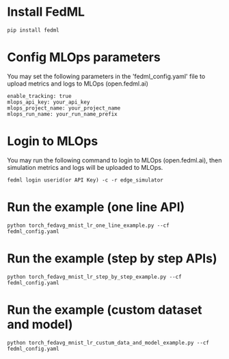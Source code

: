 # Install FedML
```
pip install fedml
```

# Config MLOps parameters
You may set the following parameters in the 'fedml_config.yaml' file 
to upload metrics and logs to MLOps (open.fedml.ai)
```
enable_tracking: true
mlops_api_key: your_api_key
mlops_project_name: your_project_name
mlops_run_name: your_run_name_prefix
```

# Login to MLOps 
You may run the following command to login to MLOps (open.fedml.ai),
then simulation metrics and logs will be uploaded to MLOps.
```
fedml login userid(or API Key) -c -r edge_simulator
```

# Run the example (one line API)
```
python torch_fedavg_mnist_lr_one_line_example.py --cf fedml_config.yaml
```

# Run the example (step by step APIs)
```
python torch_fedavg_mnist_lr_step_by_step_example.py --cf fedml_config.yaml
```

# Run the example (custom dataset and model)
```
python torch_fedavg_mnist_lr_custum_data_and_model_example.py --cf fedml_config.yaml
```
